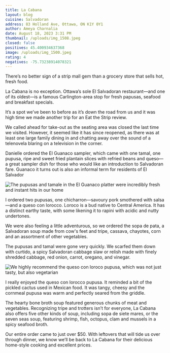 ```yaml
---
title: La Cabana
layout: blog
cuisine: Salvadoran
address: 83 Holland Ave, Ottawa, ON K1Y 0Y1
author: Ameya Charnalia
date: August 18, 2023 3:31 PM
thumbnail: /uploads/img_1508.jpeg
closed: false
positives: 45.400934637368
image: /uploads/img_1500.jpeg
rating: 4
negatives: -75.73238914078321
---
```

There’s no better sign of a strip mall gem than a grocery store that sells hot, fresh food.

La Cabana is no exception. Ottawa’s sole El Salvadoran restaurant—and one of its oldest—is a famous Carlington-area stop for fresh papusas, seafood and breakfast specials.

It’s a spot we’ve been to before as it’s down the road from us and it was high time we made another trip for an Eat the Strip review.

We called ahead for take-out as the seating area was closed the last time we visited. However, it seemed like it has since reopened, as there was at least one large family dining in and chatting away over the sound of a telenovela blaring on a television in the corner.

Danielle ordered the El Guanaco sampler, which came with one tamal, one pupusa, ripe and sweet fried plantain slices with refried beans and queso—a great sampler dish for those who would like an introduction to Salvadoran fare. Guanaco it turns out is also an informal term for residents of El Salvador

![The pupusas and tamale in the El Guanaco platter were incredibly fresh and instant hits in our home](/uploads/img_1510.jpeg "El Guanaco")

I ordered two pupusas, one chicharron—savoury pork smothered with salsa—and a queso con lorocco. Loroco is a bud native to Central America. It has a distinct earthy taste, with some likening it to rapini with acidic and nutty undertones. 

We were also feeling a little adventurous, so we ordered the sopa de pata, a Salvadoran soup made from cow's feet and tripe, cassava, chayotes, corn and an assortment of other vegetables.

The pupusas and tamal were gone very quickly. We scarfed them down with curtido, a spicy Salvadoran cabbage slaw or relish made with finely shredded cabbage, red onion, carrot, oregano, and vinegar.

![We highly recommend the queso con loroco pupusa, which was not just tasty, but also vegetarian](/uploads/img_1508.jpeg "Queso con lorocco pupusa")

I really enjoyed the queso con lorocco pupusa. It reminded a bit of the pickled cactus used in Mexican food. It was tangy, cheesy and the cornmeal pupusa was warm and perfectly seared from the griddle.

The hearty bone broth soup featured generous chunks of meat and vegetables. Recognizing tripe and trotters isn’t for everyone, La Cabana also offers five other kinds of soup, including sopa de siete mares, or the seven seas soup, featuring shrimp, fish, octopus, clam and mussels in a spicy seafood broth.

Our entire order came to just over $50. With leftovers that will tide us over through dinner, we know we’ll be back to La Cabana for their delicious home-style cooking and excellent prices.